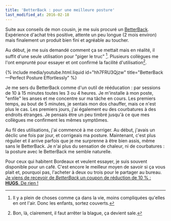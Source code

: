 ```yaml
---
title: 'BetterBack : pour une meilleure posture'
last_modified_at: 2016-02-18
---
```


Suite aux conseils de mon cousin, je me suis procuré un [<span lang="en">BetterBack</span>](http://getbetterback.com/). Expérience d'achat très positive, attente un peu longue (2 mois environ) mais finalement un produit bien fini et agréable au toucher.

<!-- more -->

Au début, je me suis demandé comment ça se mettait mais en réalité, il suffit d'une seule utilisation pour "piger le truc" [^nda]. Plusieurs collègues me l'ont emprunté pour essayer et ont confirmé la facilité d'utilisation[^nda2].

[^nda]: Il y a plein de choses comme ça dans la vie, moins compliquées qu'elles en ont l'air. Donc les enfants, sortez couverts.
[^nda2]: Bon, là, clairement, il faut arrêter la blague, ça devient sale.

{% include media/youtube.html.liquid id="hh7FRU3Qjzw" title="BetterBack—Perfect Posture Effortlessly" %}

Je me sers du <span lang="en">BetterBack</span> comme d'un outil de rééducation : par sessions de 10 à 15 minutes toutes les 3 ou 4 heures. Je m'installe à mon poste, "enfile" les anses et me concentre sur ma tâche en cours. Les premiers temps, au bout de 5 minutes, je sentais mon dos chauffer, mais ce n'est plus le cas. Les premiers jours, j'ai également eu des courbatures à des endroits étranges. Je pensais être un peu timbré jusqu'à ce que mes collègues me confirment les mêmes symptômes.

Au fil des utilisations, j'ai commencé à me corriger. Au début, j'avais un déclic une fois par jour, et corrigeais ma posture. Maintenant, c'est plus régulier et il arrive parfois que je me surprenne à être bien assis, même sans le <span lang="en">BetterBack</span>. Je n'ai plus du sensation de chaleur, ni de courbatures : la posture avec le <span lang="en">BetterBack</span> me semble naturelle.

Pour ceux qui habitent Bordeaux et veulent essayer, je suis souvent disponible pour un café. C'est encore le meilleur moyen de savoir si ça vous plait et, pourquoi pas, l'acheter à deux ou trois pour le partager au bureau. <ins datetime="2016-02-18" title="Ajout au 18 février 2016">Je viens de recevoir de _BetterBack_ un coupon de réduction de 10 % : **HUGS**. De rien !</ins>

